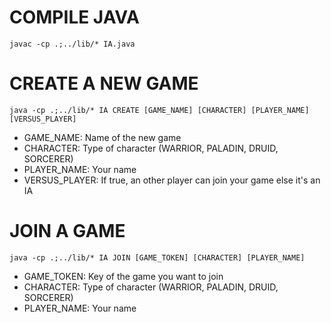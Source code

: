 # COMPILE JAVA

```
javac -cp .;../lib/* IA.java
```

# CREATE A NEW GAME

```
java -cp .;../lib/* IA CREATE [GAME_NAME] [CHARACTER] [PLAYER_NAME] [VERSUS_PLAYER]
```
* GAME_NAME: Name of the new game
* CHARACTER: Type of character (WARRIOR, PALADIN, DRUID, SORCERER)
* PLAYER_NAME: Your name
* VERSUS_PLAYER: If true, an other player can join your game else it's an IA

# JOIN A GAME

```
java -cp .;../lib/* IA JOIN [GAME_TOKEN] [CHARACTER] [PLAYER_NAME]

```
* GAME_TOKEN: Key of the game you want to join
* CHARACTER: Type of character (WARRIOR, PALADIN, DRUID, SORCERER)
* PLAYER_NAME: Your name